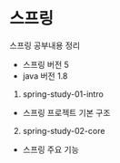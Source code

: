 # 스프링

스프링 공부내용 정리
* 스프링 버전 5  
* java 버전 1.8

1. spring-study-01-intro
  - 스프링 프로젝트 기본 구조
2. spring-study-02-core
  - 스프링 주요 기능
  